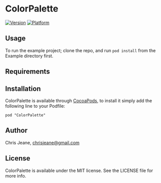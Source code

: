 # ColorPalette

[![Version](http://cocoapod-badges.herokuapp.com/v/ColorPalette/badge.png)](http://cocoadocs.org/docsets/ColorPalette)
[![Platform](http://cocoapod-badges.herokuapp.com/p/ColorPalette/badge.png)](http://cocoadocs.org/docsets/ColorPalette)

## Usage

To run the example project; clone the repo, and run `pod install` from the Example directory first.

## Requirements

## Installation

ColorPalette is available through [CocoaPods](http://cocoapods.org), to install
it simply add the following line to your Podfile:

    pod "ColorPalette"

## Author

Chris Jeane, chrisjeane@gmail.com

## License

ColorPalette is available under the MIT license. See the LICENSE file for more info.

